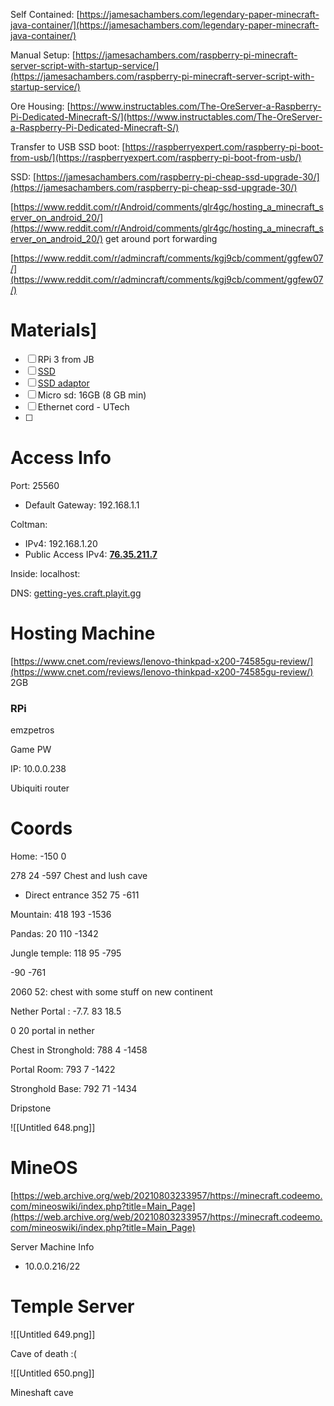 Self Contained: [https://jamesachambers.com/legendary-paper-minecraft-java-container/](https://jamesachambers.com/legendary-paper-minecraft-java-container/)

Manual Setup: [https://jamesachambers.com/raspberry-pi-minecraft-server-script-with-startup-service/](https://jamesachambers.com/raspberry-pi-minecraft-server-script-with-startup-service/)

  

  

Ore Housing: [https://www.instructables.com/The-OreServer-a-Raspberry-Pi-Dedicated-Minecraft-S/](https://www.instructables.com/The-OreServer-a-Raspberry-Pi-Dedicated-Minecraft-S/)

  

Transfer to USB SSD boot: [https://raspberryexpert.com/raspberry-pi-boot-from-usb/](https://raspberryexpert.com/raspberry-pi-boot-from-usb/)

SSD: [https://jamesachambers.com/raspberry-pi-cheap-ssd-upgrade-30/](https://jamesachambers.com/raspberry-pi-cheap-ssd-upgrade-30/)

  

[https://www.reddit.com/r/Android/comments/glr4gc/hosting_a_minecraft_server_on_android_20/](https://www.reddit.com/r/Android/comments/glr4gc/hosting_a_minecraft_server_on_android_20/) get around port forwarding

  

[https://www.reddit.com/r/admincraft/comments/kgj9cb/comment/ggfew07/](https://www.reddit.com/r/admincraft/comments/kgj9cb/comment/ggfew07/)

# Materials]

- [ ] RPi 3 from JB
- [ ] [SSD](https://www.amazon.com/Kingston-240GB-Solid-SA400S37-240G/dp/B01N5IB20Q?dchild=1&keywords=Kingston+A400&qid=1615852768&s=electronics&sr=1-1&linkCode=sl1&tag=codemalletnative-20&linkId=495f2d4bb9c44e721e84884d80266008&language=en_US&ref_=as_li_ss_tl)
- [ ] [SSD adaptor](https://www.amazon.com/StarTech-com-10Gbps-Adapter-Cable-Drives/dp/B00XLAZODE?&linkCode=sl1&tag=codemalletnative-20&linkId=9a3d48aa628d385fdb22af15eabf04f0&language=en_US&ref_=as_li_ss_tl)
- [ ] Micro sd: 16GB (8 GB min)
- [ ] Ethernet cord - UTech
- [ ]

  

  

# Access Info

Port: 25560

- Default Gateway: 192.168.1.1

Coltman:

- IPv4: 192.168.1.20
- Public Access IPv4: [**76.35.211.7**](https://whatismyipaddress.com/ip/76.35.211.7)

Inside: localhost:

DNS: [getting-yes.craft.playit.gg](https://playit.gg/account/tunnels/74e98ee7-a2bb-4dbe-b9bf-6f75fa739e33)

  

# Hosting Machine

[https://www.cnet.com/reviews/lenovo-thinkpad-x200-74585gu-review/](https://www.cnet.com/reviews/lenovo-thinkpad-x200-74585gu-review/) 2GB

  

### RPi

emzpetros

Game PW

  

IP: 10.0.0.238

Ubiquiti router

# Coords

Home: -150 0

278 24 -597 Chest and lush cave

- Direct entrance 352 75 -611

Mountain: 418 193 -1536

Pandas: 20 110 -1342

Jungle temple: 118 95 -795

  

-90 -761

  

2060 52: chest with some stuff on new continent

  

Nether Portal : -7.7. 83 18.5

  

  

0 20 portal in nether

  

Chest in Stronghold: 788 4 -1458

Portal Room: 793 7 -1422

Stronghold Base: 792 71 -1434

  

Dripstone

![[Untitled 648.png]]

# MineOS

[https://web.archive.org/web/20210803233957/https://minecraft.codeemo.com/mineoswiki/index.php?title=Main_Page](https://web.archive.org/web/20210803233957/https://minecraft.codeemo.com/mineoswiki/index.php?title=Main_Page)

Server Machine Info

- 10.0.0.216/22

  

# Temple Server

![[Untitled 649.png]]

Cave of death :(

![[Untitled 650.png]]

Mineshaft cave
